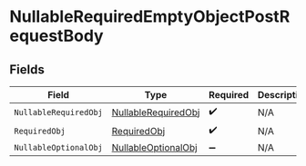 # NullableRequiredEmptyObjectPostRequestBody


## Fields

| Field                                                                 | Type                                                                  | Required                                                              | Description                                                           |
| --------------------------------------------------------------------- | --------------------------------------------------------------------- | --------------------------------------------------------------------- | --------------------------------------------------------------------- |
| `NullableRequiredObj`                                                 | [NullableRequiredObj](../../models/operations/NullableRequiredObj.md) | :heavy_check_mark:                                                    | N/A                                                                   |
| `RequiredObj`                                                         | [RequiredObj](../../models/operations/RequiredObj.md)                 | :heavy_check_mark:                                                    | N/A                                                                   |
| `NullableOptionalObj`                                                 | [NullableOptionalObj](../../models/operations/NullableOptionalObj.md) | :heavy_minus_sign:                                                    | N/A                                                                   |